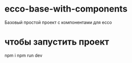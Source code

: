 # ecco-base-with-components
Базовый простой проект с компонентами для ecco

# чтобы запустить проект
npm i
npm run dev
